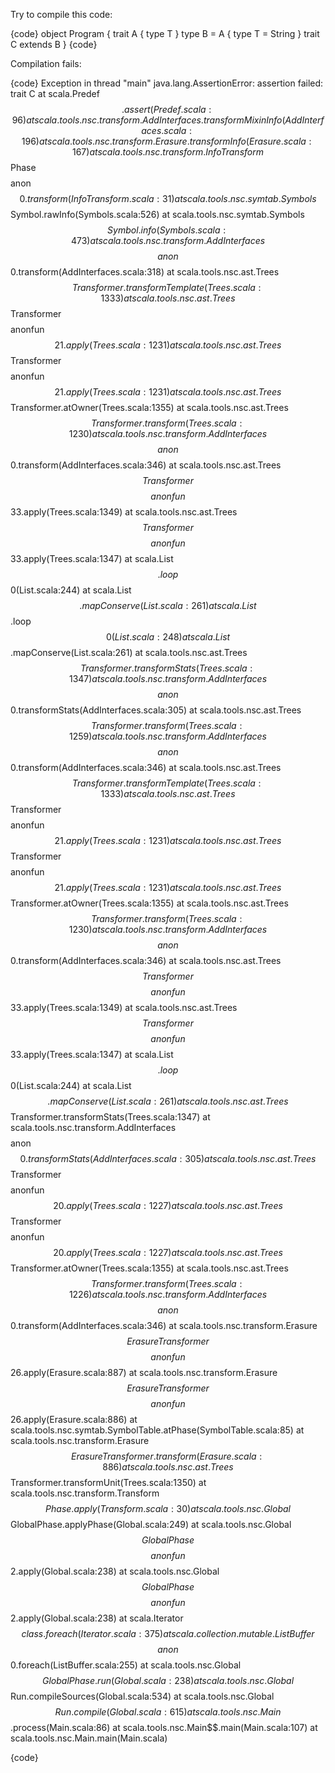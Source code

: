 Try to compile this code:

{code}
object Program {
 trait A { type T }
 type B = A { type T = String }
 trait C extends B
}
{code}

Compilation fails:


{code}
Exception in thread "main" java.lang.AssertionError: assertion failed: trait C
        at scala.Predef$$.assert(Predef.scala:96)
        at scala.tools.nsc.transform.AddInterfaces.transformMixinInfo(AddInterfaces.scala:196)
        at scala.tools.nsc.transform.Erasure.transformInfo(Erasure.scala:167)
        at scala.tools.nsc.transform.InfoTransform$$Phase$$$$anon$$0.transform(InfoTransform.scala:31)
        at scala.tools.nsc.symtab.Symbols$$Symbol.rawInfo(Symbols.scala:526)
        at scala.tools.nsc.symtab.Symbols$$Symbol.info(Symbols.scala:473)
        at scala.tools.nsc.transform.AddInterfaces$$$$anon$$0.transform(AddInterfaces.scala:318)
        at scala.tools.nsc.ast.Trees$$Transformer.transformTemplate(Trees.scala:1333)
        at scala.tools.nsc.ast.Trees$$Transformer$$$$anonfun$$21.apply(Trees.scala:1231)
        at scala.tools.nsc.ast.Trees$$Transformer$$$$anonfun$$21.apply(Trees.scala:1231)
        at scala.tools.nsc.ast.Trees$$Transformer.atOwner(Trees.scala:1355)
        at scala.tools.nsc.ast.Trees$$Transformer.transform(Trees.scala:1230)
        at scala.tools.nsc.transform.AddInterfaces$$$$anon$$0.transform(AddInterfaces.scala:346)
        at scala.tools.nsc.ast.Trees$$Transformer$$$$anonfun$$33.apply(Trees.scala:1349)
        at scala.tools.nsc.ast.Trees$$Transformer$$$$anonfun$$33.apply(Trees.scala:1347)
        at scala.List$$.loop$$0(List.scala:244)
        at scala.List$$.mapConserve(List.scala:261)
        at scala.List$$.loop$$0(List.scala:248)
        at scala.List$$.mapConserve(List.scala:261)
        at scala.tools.nsc.ast.Trees$$Transformer.transformStats(Trees.scala:1347)
        at scala.tools.nsc.transform.AddInterfaces$$$$anon$$0.transformStats(AddInterfaces.scala:305)
        at scala.tools.nsc.ast.Trees$$Transformer.transform(Trees.scala:1259)
        at scala.tools.nsc.transform.AddInterfaces$$$$anon$$0.transform(AddInterfaces.scala:346)
        at scala.tools.nsc.ast.Trees$$Transformer.transformTemplate(Trees.scala:1333)
        at scala.tools.nsc.ast.Trees$$Transformer$$$$anonfun$$21.apply(Trees.scala:1231)
        at scala.tools.nsc.ast.Trees$$Transformer$$$$anonfun$$21.apply(Trees.scala:1231)
        at scala.tools.nsc.ast.Trees$$Transformer.atOwner(Trees.scala:1355)
        at scala.tools.nsc.ast.Trees$$Transformer.transform(Trees.scala:1230)
        at scala.tools.nsc.transform.AddInterfaces$$$$anon$$0.transform(AddInterfaces.scala:346)
        at scala.tools.nsc.ast.Trees$$Transformer$$$$anonfun$$33.apply(Trees.scala:1349)
        at scala.tools.nsc.ast.Trees$$Transformer$$$$anonfun$$33.apply(Trees.scala:1347)
        at scala.List$$.loop$$0(List.scala:244)
        at scala.List$$.mapConserve(List.scala:261)
        at scala.tools.nsc.ast.Trees$$Transformer.transformStats(Trees.scala:1347)
        at scala.tools.nsc.transform.AddInterfaces$$$$anon$$0.transformStats(AddInterfaces.scala:305)
        at scala.tools.nsc.ast.Trees$$Transformer$$$$anonfun$$20.apply(Trees.scala:1227)
        at scala.tools.nsc.ast.Trees$$Transformer$$$$anonfun$$20.apply(Trees.scala:1227)
        at scala.tools.nsc.ast.Trees$$Transformer.atOwner(Trees.scala:1355)
        at scala.tools.nsc.ast.Trees$$Transformer.transform(Trees.scala:1226)
        at scala.tools.nsc.transform.AddInterfaces$$$$anon$$0.transform(AddInterfaces.scala:346)
        at scala.tools.nsc.transform.Erasure$$ErasureTransformer$$$$anonfun$$26.apply(Erasure.scala:887)
        at scala.tools.nsc.transform.Erasure$$ErasureTransformer$$$$anonfun$$26.apply(Erasure.scala:886)
        at scala.tools.nsc.symtab.SymbolTable.atPhase(SymbolTable.scala:85)
        at scala.tools.nsc.transform.Erasure$$ErasureTransformer.transform(Erasure.scala:886)
        at scala.tools.nsc.ast.Trees$$Transformer.transformUnit(Trees.scala:1350)
        at scala.tools.nsc.transform.Transform$$Phase.apply(Transform.scala:30)
        at scala.tools.nsc.Global$$GlobalPhase.applyPhase(Global.scala:249)
        at scala.tools.nsc.Global$$GlobalPhase$$$$anonfun$$2.apply(Global.scala:238)
        at scala.tools.nsc.Global$$GlobalPhase$$$$anonfun$$2.apply(Global.scala:238)
        at scala.Iterator$$class.foreach(Iterator.scala:375)
        at scala.collection.mutable.ListBuffer$$$$anon$$0.foreach(ListBuffer.scala:255)
        at scala.tools.nsc.Global$$GlobalPhase.run(Global.scala:238)
        at scala.tools.nsc.Global$$Run.compileSources(Global.scala:534)
        at scala.tools.nsc.Global$$Run.compile(Global.scala:615)
        at scala.tools.nsc.Main$$.process(Main.scala:86)
        at scala.tools.nsc.Main$$.main(Main.scala:107)
        at scala.tools.nsc.Main.main(Main.scala)


{code}

